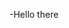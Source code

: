 -Hello there





<!---
phi-luz/phi-luz is a ✨ special ✨ repository because its `README.md` (this file) appears on your GitHub profile.
You can click the Preview link to take a look at your changes.
--->
